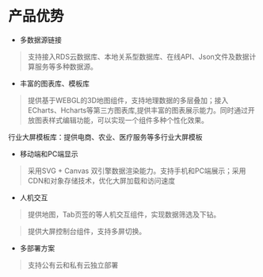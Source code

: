 产品优势
========

-   多数据源链接

>   支持接入RDS云数据库、本地关系型数据库、在线API、Json文件及数据计算服务等多种数据源。

-   丰富的图表库、模板库

>   提供基于WEBGL的3D地图组件，支持地理数据的多层叠加；接入ECharts、Hcharts等第三方图表库,提供丰富的图表展示能力。同时通过开放图表样式编辑功能，可以实现一个组件多种个性化效果。

行业大屏模板库：提供电商、农业、医疗服务等多行业大屏模板

-   移动端和PC端显示

>   采用SVG + Canvas
>   双引擎数据渲染能力。支持手机和PC端展示；采用CDN和对象存储技术，优化大屏加载和访问速度

-   人机交互

>   提供地图，Tab页签的等人机交互组件，实现数据筛选及下钻。

>   提供大屏控制台组件，支持多屏切换。

-   多部署方案

>   支持公有云和私有云独立部署
